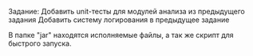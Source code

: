 Задание:
Добавить unit-тесты для модулей анализа из предыдущего задания
Добавить систему логирования в предыдущее задание

В папке "jar" находятся исполняемые файлы, а так же скрипт для быстрого запуска.
